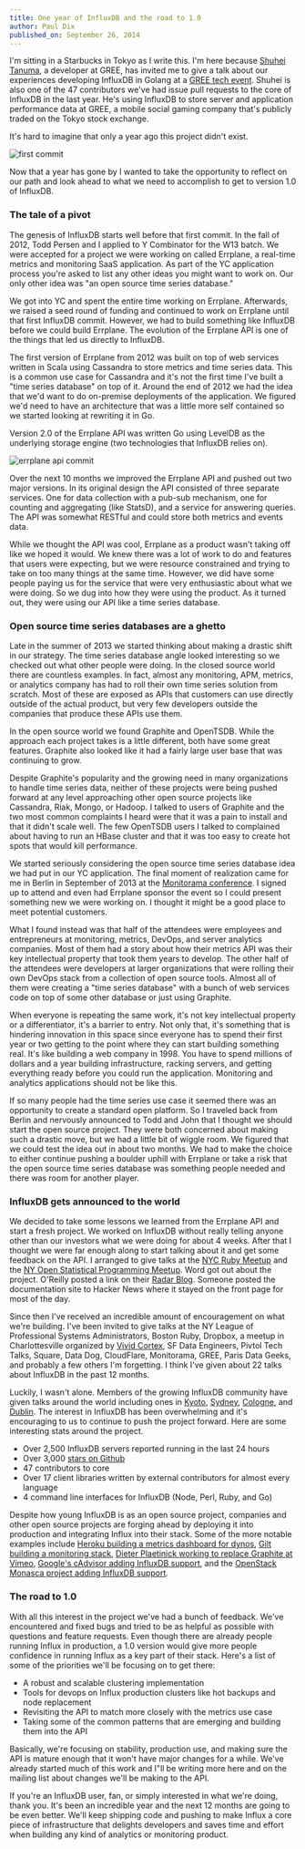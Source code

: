 ```yaml
---
title: One year of InfluxDB and the road to 1.0
author: Paul Dix
published_on: September 26, 2014
---
```


I'm sitting in a Starbucks in Tokyo as I write this. I'm here because [Shuhei Tanuma](https://github.com/chobie), a developer at GREE, has invited me to give a talk about our experiences developing InfluxDB in Golang at a [GREE tech event](https://atnd.org/events/55464). Shuhei is also one of the 47 contributors we've had issue pull requests to the core of InfluxDB in the last year. He's using InfluxDB to store server and application performance data at GREE, a mobile social gaming company that's publicly traded on the Tokyo stock exchange.

It's hard to imagine that only a year ago this project didn't exist.

![first commit](/images/first_commit.png)

Now that a year has gone by I wanted to take the opportunity to reflect on our path and look ahead to what we need to accomplish to get to version 1.0 of InfluxDB.

### The tale of a pivot

The genesis of InfluxDB starts well before that first commit. In the fall of 2012, Todd Persen and I applied to Y Combinator for the W13 batch. We were accepted for a project we were working on called Errplane, a real-time metrics and monitoring SaaS application. As part of the YC application process you're asked to list any other ideas you might want to work on. Our only other idea was "an open source time series database."

We got into YC and spent the entire time working on Errplane. Afterwards, we raised a seed round of funding and continued to work on Errplane until that first InfluxDB commit. However, we had to build something like InfluxDB before we could build Errplane. The evolution of the Errplane API is one of the things that led us directly to InfluxDB.

The first version of Errplane from 2012 was built on top of web services written in Scala using Cassandra to store metrics and time series data. This is a common use case for Cassandra and it's not the first time I've built a "time series database" on top of it. Around the end of 2012 we had the idea that we'd want to do on-premise deployments of the application. We figured we'd need to have an architecture that was a little more self contained so we started looking at rewriting it in Go.

Version 2.0 of the Errplane API was written Go using LevelDB as the underlying storage engine (two technologies that InfluxDB relies on).

![errplane api commit](/images/errplane_api_commit.png)

Over the next 10 months we improved the Errplane API and pushed out two major versions. In its original design the API consisted of three separate services. One for data collection with a pub-sub mechanism, one for counting and aggregating (like StatsD), and a service for answering queries. The API was somewhat RESTful and could store both metrics and events data.

While we thought the API was cool, Errplane as a product wasn't taking off like we hoped it would. We knew there was a lot of work to do and features that users were expecting, but we were resource constrained and trying to take on too many things at the same time. However, we did have some people paying us for the service that were very enthusiastic about what we were doing. So we dug into how they were using the product. As it turned out, they were using our API like a time series database.

### Open source time series databases are a ghetto

Late in the summer of 2013 we started thinking about making a drastic shift in our strategy. The time series database angle looked interesting so we checked out what other people were doing. In the closed source world there are countless examples. In fact, almost any monitoring, APM, metrics, or analytics company has had to roll their own time series solution from scratch. Most of these are exposed as APIs that customers can use directly outside of the actual product, but very few developers outside the companies that produce these APIs use them. 

In the open source world we found Graphite and OpenTSDB. While the approach each project takes is a little different, both have some great features. Graphite also looked like it had a fairly large user base that was continuing to grow.

Despite Graphite's popularity and the growing need in many organizations to handle time series data, neither of these projects were being pushed forward at any level approaching other open source projects like Cassandra, Riak, Mongo, or Hadoop. I talked to users of Graphite and the two most common complaints I heard were that it was a pain to install and that it didn't scale well. The few OpenTSDB users I talked to complained about having to run an HBase cluster and that it was too easy to create hot spots that would kill performance.

We started seriously considering the open source time series database idea we had put in our YC application. The final moment of realization came for me in Berlin in September of 2013 at the [Monitorama conference](http://monitorama.eu). I signed up to attend and even had Errplane sponsor the event so I could present something new we were working on. I thought it might be a good place to meet potential customers.

What I found instead was that half of the attendees were employees and entrepreneurs at monitoring, metrics, DevOps, and server analytics companies. Most of them had a story about how their metrics API was their key intellectual property that took them years to develop. The other half of the attendees were developers at larger organizations that were rolling their own DevOps stack from a collection of open source tools. Almost all of them were creating a "time series database" with a bunch of web services code on top of some other database or just using Graphite.

When everyone is repeating the same work, it's not key intellectual property or a differentiator, it's a barrier to entry. Not only that, it's something that is hindering innovation in this space since everyone has to spend their first year or two getting to the point where they can start building something real. It's like building a web company in 1998. You have to spend millions of dollars and a year building infrastructure, racking servers, and getting everything ready before you could run the application. Monitoring and analytics applications should not be like this.

If so many people had the time series use case it seemed there was an opportunity to create a standard open platform. So I traveled back from Berlin and nervously announced to Todd and John that I thought we should start the open source project. They were both concerned about making such a drastic move, but we had a little bit of wiggle room. We figured that we could test the idea out in about two months. We had to make the choice to either continue pushing a boulder uphill with Errplane or take a risk that the open source time series database was something people needed and there was room for another player.

### InfluxDB gets announced to the world

We decided to take some lessons we learned from the Errplane API and start a fresh project. We worked on InfluxDB without really telling anyone other than our investors what we were doing for about 4 weeks. After that I thought we were far enough along to start talking about it and get some feedback on the API. I arranged to give talks at the [NYC Ruby Meetup](http://www.meetup.com/NYC-rb/events/141323452/) and the [NY Open Statistical Programming Meetup](http://www.meetup.com/nyhackr/events/148609252/). Word got out about the project. O'Reilly posted a link on their [Radar Blog](http://radar.oreilly.com/2013/11/four-short-links-5-november-2013.html). Someone posted the documentation site to Hacker News where it stayed on the front page for most of the day.

Since then I've received an incredible amount of encouragement on what we're building. I've been invited to give talks at the NY League of Professional Systems Administrators, Boston Ruby, Dropbox, a meetup in Charlottesville organized by [Vivid Cortex](https://vividcortex.com/), SF Data Engineers, Pivtol Tech Talks, Square, Data Dog, CloudFlare, Monitorama, GREE, Paris Data Geeks, and probably a few others I'm forgetting. I think I've given about 22 talks about InfluxDB in the past 12 months.

Luckily, I wasn't alone. Members of the growing InfluxDB community have given talks around the world including ones in [Kyoto](https://speakerdeck.com/smly/influxdb-and-leveldb-inside-out), [Sydney](http://www.meetup.com/devops-sydney/events/118488982/), [Cologne](http://www.colognerb.de/topics/zeitreihendaten-mit-influxdb), and [Dublin](https://2014.nosql-matters.org/dub/abstracts/#abstract_5279382692). The interest in InfluxDB has been overwhelming and it's encouraging to us to continue to push the project forward. Here are some interesting stats around the project.

* Over 2,500 InfluxDB servers reported running in the last 24 hours
* Over 3,000 [stars on Github](https://github.com/influxdb/influxdb)
* 47 contributors to core
* Over 17 client libraries written by external contributors for almost every language
* 4 command line interfaces for InfluxDB (Node, Perl, Ruby, and Go)

Despite how young InfluxDB is as an open source project, companies and other open source projects are forging ahead by deploying it into production and integrating Influx into their stack. Some of the more notable examples include [Heroku building a metrics dashboard for dynos](https://blog.heroku.com/archives/2014/8/5/new-dashboard-and-metrics-beta#heroku-metrics), [Gilt building a monitoring stack](http://tech.gilt.com/post/98337737919/slideshows-and-photos-from-last-nights-dublin-scala-ug), [Dieter Plaetinick working to replace Graphite at Vimeo](http://dieter.plaetinck.be/influxdb-as-graphite-backend-part2.html), [Google's cAdvisor adding InfluxDB support](https://github.com/google/cadvisor), and the [OpenStack Monasca project adding InfluxDB support](https://wiki.openstack.org/wiki/Monasca).

### The road to 1.0

With all this interest in the project we've had a bunch of feedback. We've encountered and fixed bugs and tried to be as helpful as possible with questions and feature requests. Even though there are already people running Influx in production, a 1.0 version would give more people confidence in running Influx as a key part of their stack. Here's a list of some of the priorities we'll be focusing on to get there:

* A robust and scalable clustering implementation
* Tools for devops on Influx production clusters like hot backups and node replacement
* Revisiting the API to match more closely with the metrics use case
* Taking some of the common patterns that are emerging and building them into the API

Basically, we're focusing on stability, production use, and making sure the API is mature enough that it won't have major changes for a while. We've already started much of this work and I"ll be writing more here and on the mailing list about changes we'll be making to the API.

If you're an InfluxDB user, fan, or simply interested in what we're doing, thank you. It's been an incredible year and the next 12 months are going to be even better. We'll keep shipping code and pushing to make Influx a core piece of infrastructure that delights developers and saves time and effort when building any kind of analytics or monitoring product.
